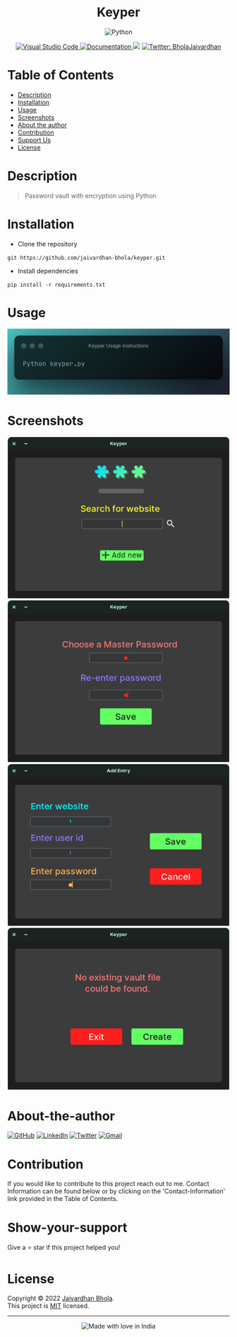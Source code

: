 <h1 align="center">Keyper</h1>
  <div align = "center">
  <a>
  <img src ="http://ForTheBadge.com/images/badges/made-with-python.svg" alt ="Python"/>
    </a>
    </div>
  <p align = "center">
<a href = 'https://code.visualstudio.com/'>
  <img alt ='Visual Studio Code' src='https://img.shields.io/badge/Visual%20Studio%20Code-0078d7.svg'/>
  </a>
  <a href="https://github.com/jaivardhan-bhola/keyper" target="_blank">
  <img alt="Documentation" src="https://img.shields.io/badge/documentation-yes-brightgreen.svg" />
</a>
<a href="undefined"><img src="https://img.shields.io/badge/License-undefined-brightgreen.svg"></a> 
<a href="https://twitter.com/BholaJaivardhan" target="_blank">
<img alt="Twitter: BholaJaivardhan" src="https://img.shields.io/twitter/follow/BholaJaivardhan.svg?style=social" />
</a>
</p>

# Table of Contents
- [Description](#description)
- [Installation](#installation)
- [Usage](#usage)
- [Screenshots](#screenshots)
- [About the author](#about-the-author)
- [Contribution](#contribution)
- [Support Us](#show-your-support)
- [License](#license)

# Description
> Password vault with encryption using Python

# Installation
- Clone the repository

```
git https://github.com/jaivardhan-bhola/keyper.git
```
- Install dependencies 

```
pip install -r requirements.txt
```


# Usage
![Usage](https://github.com/jaivardhan-bhola/keyper/blob/main/assets/Keyper_Usage_Instructions.png)
# Screenshots
![screenshot](https://github.com/jaivardhan-bhola/keyper/blob/main/screenshots/Keyper1.png)![screenshot](https://github.com/jaivardhan-bhola/keyper/blob/main/screenshots/Keyper2.png)![screenshot](https://github.com/jaivardhan-bhola/keyper/blob/main/screenshots/Keyper3.png)![screenshot](https://github.com/jaivardhan-bhola/keyper/blob/main/screenshots/Keyper4.png)

# About-the-author
[![GitHub](https://img.shields.io/badge/github-%23121011.svg?style=for-the-badge&logo=github&logoColor=white)](https://github.com/jaivardhan-bhola)
[![LinkedIn](https://img.shields.io/badge/linkedin-%230077B5.svg?style=for-the-badge&logo=linkedin&logoColor=white)](https://linkedin.com/in/jaivardhan-bhola-773944214)
[![Twitter](https://img.shields.io/badge/BholaJaivardhan-%231DA1F2.svg?style=for-the-badge&logo=Twitter&logoColor=white)](https://twitter.com/BholaJaivardhan)
[![Gmail](https://img.shields.io/badge/Gmail-D14836?style=for-the-badge&logo=gmail&logoColor=white)](mailto:jaivardhan.bhola@gmail.com)

# Contribution
If you would like to contribute to this project reach out to me. Contact Information can be found below or by clicking on the 'Contact-Information' link provided in the Table of Contents.

# Show-your-support
Give a ⭐️ star if this project helped you!

# License
Copyright © 2022 [Jaivardhan Bhola](https://github.com/jaivardhan-bhola).<br />
This project is [MIT](https://github.com/jaivardhan-bhola/keyper/blob/main/LICENSE) licensed.
***
<div align = "center"><img src="https://madewithlove.now.sh/in?heart=true&colorA=%23505050&colorB=%235032b4&template=for-the-badge&text=India" alt="Made with love in India"></div>

